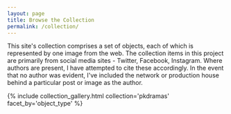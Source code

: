 ```yaml
---
layout: page
title: Browse the Collection
permalink: /collection/
---
```


This site's collection comprises a set of objects, each of which is represented by one image from the web. The collection items in this project are primarily from social media sites - Twitter, Facebook, Instagram. Where authors are present, I have attempted to cite these accordingly. In the event that no author was evident, I've included the network or production house behind a particular post or image as the author.


{% include collection_gallery.html collection='pkdramas' facet_by='object_type' %}
